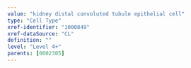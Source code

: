 ```yaml
---
value: "kidney distal convoluted tubule epithelial cell"
type: "Cell Type"
xref-identifier: "1000849"
xref-dataSource: "CL"
definition: ""
level: "Level 4+"
parents: [0002305]
---
```

